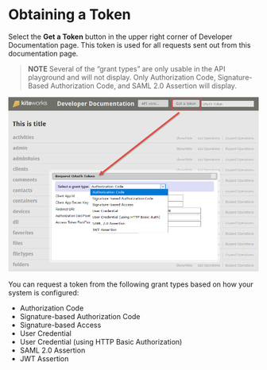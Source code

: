 # Obtaining a Token  
Select the **Get a Token** button in the upper right corner of Developer Documentation page. This token is used for all requests sent out from this documentation page.  
 
  > **NOTE** Several of the “grant types” are only usable in the API playground and will not display. Only Authorization Code, Signature-Based Authorization Code, and SAML 2.0 Assertion will display.


![](../images/getatoken.png)  

You can request a token from the following grant types based on how your system is configured:  
*	Authorization Code
*	Signature-based Authorization Code
*	Signature-based Access
*	User Credential 
*	User Credential (using HTTP Basic Authorization)
*	SAML 2.0 Assertion
*	JWT Assertion

